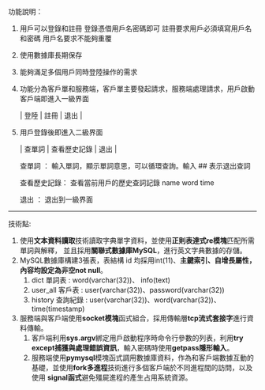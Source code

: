功能說明：
1. 用戶可以登錄和註冊
   登錄憑借用戶名密碼即可
   註冊要求用戶必須填寫用戶名和密碼
   用戶名要求不能夠重覆

2. 使用數據庫長期保存

3. 能夠滿足多個用戶同時登陸操作的需求

4. 功能分為客戶單和服務端，客戶單主要發起請求，服務端處理請求，用戶啟動客戶端即進入一級界面

     | 登陸 | 註冊 | 退出 |
	 
5. 用戶登錄後即進入二級界面

     | 查單詞 | 查看歷史記錄 | 退出 |

     查單詞 ： 輸入單詞，顯示單詞意思，可以循環查詢。輸入 ## 表示退出查詞

     查看歷史記錄： 查看當前用戶的歷史查詞記錄
        name     word    time
      
     退出 ： 退出到一級界面

--------------------------------------------------------------------------------------------
技術點:
1. 使用**文本資料讀取**技術讀取字典單字資料，並使用**正則表達式re模塊**匹配所需單詞與解釋，
   並且採用**關聯式數據庫MySQL**，進行英文字典數據的存儲。
2. MySQL數據庫構建3張表，表結構 id 均採用int(11)、**主鍵索引、自增長屬性，內容均設定為非空not null**。
   1. dict 單詞表 : word(varchar(32))、 info(text)
   2. user_all 客戶表 : user(varchar(32))、password(varchar(32))
   3. history 查詢紀錄 : user(varchar(32))、word(varchar(32))、time(timestamp)
3. 服務端與客戶端使用**socket模塊**函式組合，採用傳輸層**tcp流式套接字**進行資料傳輸。
   1. 客戶端利用**sys.argv**綁定用戶啟動程序時命令行參數的列表，利用**try except捕獲與處理錯誤資訊**，輸入密碼時使用**getpass隱形輸入**。
   2. 服務端使用**pymysql**模塊函式調用數據庫資料，作為和客戶端數據互動的基礎，並使用**fork多進程**技術進行多個客戶端於不同進程間的訪問，以及使用
      **signal函式**避免殭屍進程的產生占用系統資源。
